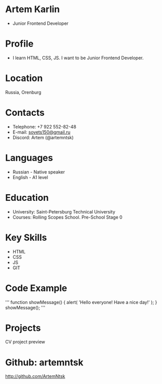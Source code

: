 # Artem Karlin
* Junior Frontend Developer
# Profile
* I learn HTML, CSS, JS. I want to be Junior Frontend Developer.
# Location
Russia, Orenburg
# Contacts
- Telephone: +7 922 552-82-48
- E-mail: sovets150@gmail.ru
- Discord: Artem (@artemntsk)
# Languages
- Russian - Native speaker
- English - A1 level
# Education
- University: Saint-Petersburg Technical University
- Courses: Rolling Scopes School. Pre-School Stage 0
# Key Skills
- HTML
- CSS
- JS
- GIT
# Code Example
'''
function showMessage() {
alert( 'Hello everyone! Have a nice day!' );
}
showMessage();
'''
# Projects
CV project preview
# Github: artemntsk
<http://github.com/ArtemNtsk>